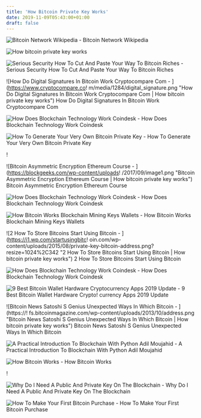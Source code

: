 ```yaml
---
title: 'How Bitcoin Private Key Works'
date: 2019-11-09T05:43:00+01:00
draft: false
---
```


![Bitcoin Network Wikipedia - ](https://upload.wikimedia.org/wikipedia/commons/thumb/c/ce/Bitcoin_Transaction_Visual.svg/1200px-Bitcoin_Transaction_Visual.svg.png "Bitcoin Network Wikipedia | How bitcoin private key works") Bitcoin Network Wikipedia

![How bitcoin private key works](https://99bitcoins.com/wp-content/uploads/2018/07/private-key-vs-public-key.png "How bitcoin private key works") 

![Serious Security How To Cut And Paste Your Way To Bitcoin Riches - ](https://sophosnews.files.wordpress.com/2018/07/btc-ownership-chain-640.png?w=775 "Serious Security How To Cut And Paste Your Way To Bitcoin Riches | How bitcoin private key works") Serious Security How To Cut And Paste Your Way To Bitcoin Riches

![How Do Digital Signatures In Bitcoin Work Cryptocompare Com - ](https://www.cryptocompare.co!   m/media/1284/digital_signature.png "How Do Digital Signatures In Bitcoin Work Cryptocompare Com | How bitcoin private key works") How Do Digital Signatures In Bitcoin Work Cryptocompare Com

![How Does Blockchain Technology Work Coindesk - ](https://static.coindesk.com/wp-content/uploads/2017/03/3-techs-of-a-blockchain.jpg "How Does Blockchain Technology Work Coindesk | How bitcoin private key works") How Does Blockchain Technology Work Coindesk

![How To Generate Your Very Own Bitcoin Private Key - ](https://cdn-media-1.freecodecamp.org/images/y5eDywvm3A2NMywdEk2u6pQYUORSP42gtWr2 "How To Generate Your Very Own Bitcoin Private Key | How bitcoin private key works") How To Generate Your Very Own Bitcoin Private Key

!

![Bitcoin Asymmetric Encryption Ethereum Course - ](https://blockgeeks.com/wp-content/uploads!   /2017/09/image1.png "Bitcoin Asymmetric Encryption Ethereum Course | How bitcoin private key works") Bitcoin Asymmetric Encryption Ethereum Course

![How Does Blockchain Technology Work Coindesk - ](https://static.coindesk.com/wp-content/uploads/2017/03/landing_pages___image-8v-e1489090399151.png "How Does Blockchain Technology Work Coindesk | How bitcoin private key works") How Does Blockchain Technology Work Coindesk

![How Bitcoin Works Blockchain Mining Keys Wallets - ](https://miningduck.com/wp-content/uploads/2018/03/how-bitcoin-works.png "How Bitcoin Works Blockchain Mining Keys Wallets | How bitcoin private key works") How Bitcoin Works Blockchain Mining Keys Wallets

![2 How To Store Bitcoins Start Using Bitcoin - ](https://i1.wp.com/startusingbitc!   oin.com/wp-content/uploads/2015/08/private-key-bitcoin-address.png?resize=1024%2C342 "2 How To Store Bitcoins Start Using Bitcoin | How bitcoin private key works") 2 How To Store Bitcoins Start Using Bitcoin

![How Does Blockchain Technology Work Coindesk - ](https://static.coindesk.com/wp-content/uploads/2017/03/landing_pages_image_2_image_8-e1489090473724.png "How Does Blockchain Technology Work Coindesk | How bitcoin private key works") How Does Blockchain Technology Work Coindesk

![9 Best Bitcoin Wallet Hardware Cryptocurrency Apps 2019 Update - ](https://www.buybitcoinworldwide.com/img/goodicons/wallet.png "9 Best Bitcoin Wallet Hardware Cryptocurrency Apps 2019 Update | How bitcoin private key works") 9 Best Bitcoin Wallet Hardware Crypto! currency Apps 2019 Update

![Bitcoin News Satoshi S Genius Unexpected Ways In Which Bitcoin - ](https://!   fs.bitcoinmagazine.com/wp-content/uploads/2013/10/address.png "Bitcoin News Satoshi S Genius Unexpected Ways In Which Bitcoin | How bitcoin private key works") Bitcoin News Satoshi S Genius Unexpected Ways In Which Bitcoin

![A Practical Introduction To Blockchain With Python Adil Moujahid - ](http://adilmoujahid.com/images/blockchain-public-crypto.png "A Practical Introduction To Blockchain With Python Adil Moujahid | How bitcoin private key works") A Practical Introduction To Blockchain With Python Adil Moujahid

![How Bitcoin Works - ](https://image.slidesharecdn.com/bitcoin-170708131123/95/how-bitcoin-works-32-638.jpg?cb=1499519620 "How Bitcoin Works | How bitcoin private key works") How Bitcoin Works

!

![Why Do I Need A Public And Private Key On The Blockchain - ](https://miro.medium.com/max/1246/0*5KYn60W30-mXorZT. "Why Do I Need A Public And Private Key On The Blockchain | How bitcoin private key works") Why Do I Need A Public And Private Key On The Blockchain

![How To Make Your First Bitcoin Purchase - ](https://www.rooshv.com/wp-content/uploads/2016/03/bitcoin2.jpg "How To Make Your First Bitcoin Purchase | How bitcoin private key works") How To Make Your First Bitcoin Purchase